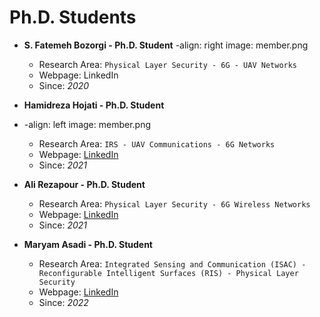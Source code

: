 # **Ph.D. Students**

- **S. Fatemeh Bozorgi - Ph.D. Student**
-align: right
    image: member.png
  - Research Area: ``` Physical Layer Security - 6G - UAV Networks ```
  - Webpage: LinkedIn
  - Since: *2020*

- **Hamidreza Hojati - Ph.D. Student**
- -align: left
    image: member.png
  - Research Area: ```IRS - UAV Communications - 6G Networks```
  - Webpage: [LinkedIn](https://www.linkedin.com/in/hamidreza-hojjati-a992641b1)
  - Since: *2021*

- **Ali Rezapour - Ph.D. Student**
  - Research Area: ```Physical Layer Security - 6G Wireless Networks```
  - Webpage: [LinkedIn](http://www.linkedin.com/in/ali-rezapour)
  - Since: *2021*

- **Maryam Asadi - Ph.D. Student**
  - Research Area: ```Integrated Sensing and Communication (ISAC) - Reconfigurable Intelligent Surfaces (RIS) - Physical Layer Security```
  - Webpage: [LinkedIn](https://www.linkedin.com/in/maryam-asadi-38665923a)
  - Since: *2022*
